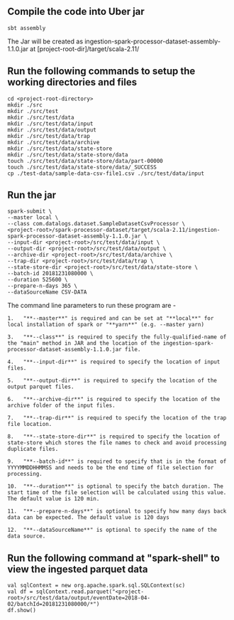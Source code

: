 Compile the code into Uber jar
-----------------------------------------------

    sbt assembly

The Jar will be created as ingestion-spark-processor-dataset-assembly-1.1.0.jar at [project-root-dir]/target/scala-2.11/

Run the following commands to setup the working directories and files
----------------------------------------------------------------------

    cd <project-root-directory>
    mkdir ./src
    mkdir ./src/test
    mkdir ./src/test/data
    mkdir ./src/test/data/input
    mkdir ./src/test/data/output
    mkdir ./src/test/data/trap
    mkdir ./src/test/data/archive
    mkdir ./src/test/data/state-store
    mkdir ./src/test/data/state-store/data
    touch ./src/test/data/state-store/data/part-00000
    touch ./src/test/data/state-store/data/_SUCCESS
    cp ./test-data/sample-data-csv-file1.csv ./src/test/data/input

Run the jar
-----------------------------------------------

    spark-submit \
    --master local \
    --class com.datalogs.dataset.SampleDatasetCsvProcessor \
    <project-root>/spark-processor-dataset/target/scala-2.11/ingestion-spark-processor-dataset-assembly-1.1.0.jar \
    --input-dir <project-root>/src/test/data/input \
    --output-dir <project-root>/src/test/data/output \
    --archive-dir <project-root>/src/test/data/archive \
    --trap-dir <project-root>/src/test/data/trap \
    --state-store-dir <project-root>/src/test/data/state-store \
    --batch-id 20181231080000 \
    --duration 525600 \
    --prepare-n-days 365 \
    --dataSourceName CSV-DATA

The command line parameters to run these program are -

    1.   "**--master**" is required and can be set at "**local**" for local installation of spark or "**yarn**" (e.g. --master yarn)

    3.   "**--class**" is required to specify the fully-qualified-name of the "main" method in JAR and the location of the ingestion-spark-processor-dataset-assembly-1.1.0.jar file.

    4.   "**--input-dir**" is required to specify the location of input files.

    5.   "**--output-dir**" is required to specify the location of the output parquet files.

    6.   "**--archive-dir**" is required to specify the location of the archive folder of the input files.
    
    7.   "**--trap-dir**" is required to specify the location of the trap file location.
    
    8.   "**--state-store-dir**" is required to specify the location of state-store which stores the file names to check and avoid processing duplicate files.
    
    9.   "**--batch-id**" is required to specify that is in the format of YYYYMMDDHHMMSS and needs to be the end time of file selection for processing.
    
    10.  "**--duration**" is optional to specify the batch duration. The start time of the file selection will be calculated using this value. The default value is 120 min.
    
    11.  "**--prepare-n-days**" is optional to specify how many days back data can be expected. The default value is 120 days
    
    12.  "**--dataSourceName**" is optional to specify the name of the data source.
    

Run the following command at "spark-shell" to view the ingested parquet data
-----------------------------------------------------------------------------

    val sqlContext = new org.apache.spark.sql.SQLContext(sc)
    val df = sqlContext.read.parquet("<project-root>/src/test/data/output/eventDate=2018-04-02/batchId=20181231080000/*")
    df.show()
